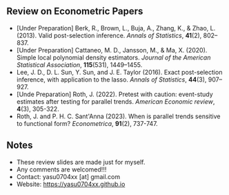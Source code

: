 ## Review on Econometric Papers
- [Under Preparation] Berk, R., Brown, L., Buja, A., Zhang, K., & Zhao, L. (2013). Valid post-selection inference. _Annals of Statistics_, **41**(2), 802–837.
- [Under Preparation] Cattaneo, M. D., Jansson, M., & Ma, X. (2020). Simple local polynomial density estimators. _Journal of the American Statistical Association_, **115**(531), 1449–1455.
- Lee, J. D., D. L. Sun, Y. Sun, and J. E. Taylor (2016). Exact post-selection inference, with application to the lasso. _Annals of Statistics_, **44**(3), 907–927.
- [Unde Preparation] Roth, J. (2022). Pretest with caution: event-study estimates after testing for parallel trends. _American Economic review_, **4**(3), 305-322.
- Roth, J. and P. H. C. Sant'Anna (2023). When is parallel trends sensitive to functional form? _Econometrica_, **91**(2), 737-747.

## Notes 
- These review slides are made just for myself.
- Any comments are welcomed!!!
- Contact: yasu0704xx [at] gmail.com
- Website: https://yasu0704xx.github.io



